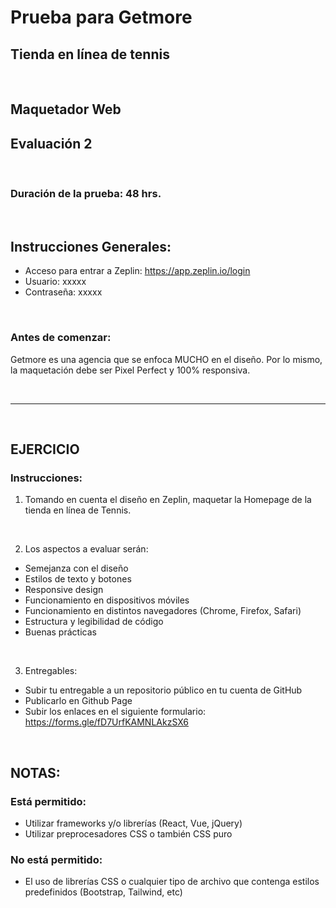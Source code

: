#   Prueba para Getmore

##  Tienda en línea de tennis

<br />

##  Maquetador Web
##  Evaluación 2

<br />

### Duración de la prueba: 48 hrs.

<br />

##  Instrucciones Generales:
-   Acceso para entrar a Zeplin: https://app.zeplin.io/login
-   Usuario: xxxxx
-   Contraseña: xxxxx

<br />

### Antes de comenzar:
Getmore es una agencia que se enfoca MUCHO en el diseño. Por lo mismo, la maquetación debe
ser Pixel Perfect y 100% responsiva.

<br />

---

<br />

## EJERCICIO
### Instrucciones:
1.  Tomando en cuenta el diseño en Zeplin, maquetar la Homepage de la tienda en línea de
Tennis.

<br />

2.  Los aspectos a evaluar serán:
-   Semejanza con el diseño
-   Estilos de texto y botones
-   Responsive design
-   Funcionamiento en dispositivos móviles
-   Funcionamiento en distintos navegadores (Chrome, Firefox, Safari)
-   Estructura y legibilidad de código
-   Buenas prácticas

<br />

3.  Entregables:
-   Subir tu entregable a un repositorio público en tu cuenta de GitHub
-   Publicarlo en Github Page
-   Subir los enlaces en el siguiente formulario: https://forms.gle/fD7UrfKAMNLAkzSX6

<br />

##  NOTAS:
### Está permitido:
-   Utilizar frameworks y/o librerías (React, Vue, jQuery)
-   Utilizar preprocesadores CSS o también CSS puro
### No está permitido:
-   El uso de librerías CSS o cualquier tipo de archivo que contenga estilos predefinidos
(Bootstrap, Tailwind, etc)
